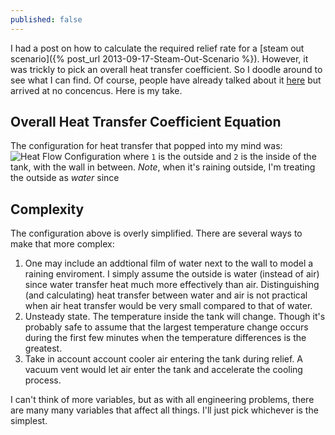 ```yaml
---
published: false
---
```


I had a post on how to calculate the required relief rate for a [steam out scenario]({% post_url 2013-09-17-Steam-Out-Scenario %}). However, it was trickly to pick an overall heat transfer coefficient. So I doodle around to see what I can find. Of course, people have already talked about it [here](http://www.eng-tips.com/viewthread.cfm?qid=155185) but arrived at no concencus. Here is my take. 

## Overall Heat Transfer Coefficient Equation
The configuration for heat transfer that popped into my mind was:
![Heat Flow Configuration](http://web.mit.edu/16.unified/www/FALL/thermodynamics/notes/fig9WallCondConv_web.jpg)
where `1` is the outside and `2` is the inside of the tank, with the wall in between. *Note*, when it's raining outside, I'm treating the outside as *water* since 

## Complexity
The configuration above is overly simplified. There are several ways to make that more complex:
1. One may include an addtional film of water next to the wall to model a raining enviroment. I simply assume the outside is water (instead of air) since water transfer heat much more effectively than air. Distinguishing (and calculating) heat transfer between water and air is not practical when air heat transfer would be very small compared to that of water. 
2. Unsteady state. The temperature inside the tank will change. Though it's probably safe to assume that the largest temperature change occurs during the first few minutes when the temperature differences is the greatest. 
3. Take in account account cooler air entering the tank during relief. A vacuum vent would let air enter the tank and accelerate the cooling process. 

I can't think of more variables, but as with all engineering problems, there are many many variables that affect all things. I'll just pick whichever is the simplest.